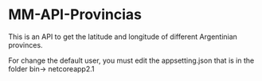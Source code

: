 # MM-API-Provincias
This is an API to get the latitude and longitude of different Argentinian provinces.

For change the default user, you must edit the appsetting.json that is in the folder bin-> netcoreapp2.1

